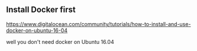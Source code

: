 ## Install Docker first

https://www.digitalocean.com/community/tutorials/how-to-install-and-use-docker-on-ubuntu-16-04

well you don't need docker on Ubuntu 16.04


